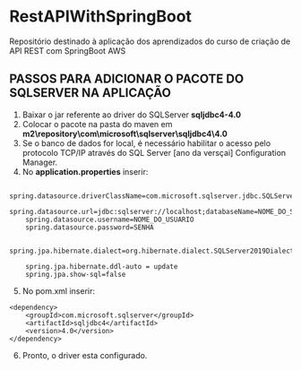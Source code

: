 # RestAPIWithSpringBoot
Repositório destinado à aplicação dos aprendizados do curso de criação de API REST com SpringBoot AWS

## PASSOS PARA ADICIONAR O PACOTE DO SQLSERVER NA APLICAÇÃO ##
1. Baixar o jar referente ao driver do SQLServer **sqljdbc4-4.0**
2. Colocar o pacote na pasta do maven em **m2\repository\com\microsoft\sqlserver\sqljdbc4\4.0**
3. Se o banco de dados for local, é necessário habilitar o acesso pelo protocolo TCP/IP através do SQL Server [ano da versçai] Configuration Manager.
4. No **application.properties** inserir:
```
	spring.datasource.driverClassName=com.microsoft.sqlserver.jdbc.SQLServerDriver
	spring.datasource.url=jdbc:sqlserver://localhost;databaseName=NOME_DO_SEU_BANCO
	spring.datasource.username=NOME_DO_USUARIO
	spring.datasource.password=SENHA

	spring.jpa.hibernate.dialect=org.hibernate.dialect.SQLServer2019Dialect

	spring.jpa.hibernate.ddl-auto = update
	spring.jpa.show-sql=false
```
5. No pom.xml inserir:
```
<dependency>
	<groupId>com.microsoft.sqlserver</groupId>
	<artifactId>sqljdbc4</artifactId>
	<version>4.0</version>
</dependency>
```
6. Pronto, o driver esta configurado.